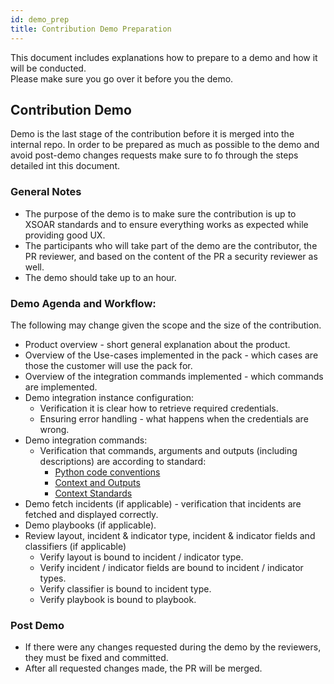 ```yaml
---
id: demo_prep
title: Contribution Demo Preparation
---
```


This document includes explanations how to prepare to a demo and how it will be conducted.          
Please make sure you go over it before you the demo.


## Contribution Demo

Demo is the last stage of the contribution before it is merged into the internal repo.
In order to be prepared as much as possible to the demo and avoid post-demo changes requests make sure to fo through the steps detailed int this document.

### General Notes
- The purpose of the demo is to make sure the contribution is up to XSOAR standards and to ensure everything works as expected while providing good UX. 
- The participants who will take part of the demo are the contributor, the PR reviewer, and based on the content of the PR a security reviewer as well.
- The demo should take up to an hour.

### Demo Agenda and Workflow:
The following may change given the scope and the size of the contribution.
- Product overview - short general explanation about the product.
- Overview of the Use-cases implemented in the pack - which cases are those the customer will use the pack for.
- Overview of the integration commands implemented - which commands are implemented.
- Demo integration instance configuration:
  - Verification it is clear how to retrieve required credentials.
  - Ensuring error handling - what happens when the credentials are wrong.
- Demo integration commands:
  - Verification that commands, arguments and outputs (including descriptions) are according to standard:
    - [Python code conventions](https://xsoar.pan.dev/docs/integrations/code-conventions)
    - [Context and Outputs](https://xsoar.pan.dev/docs/integrations/context-and-outputs)
    - [Context Standards](https://xsoar.pan.dev/docs/integrations/context-standards-about)
- Demo fetch incidents (if applicable) - verification that incidents are fetched and displayed correctly.
- Demo playbooks (if applicable).
- Review layout, incident & indicator type, incident & indicator fields and classifiers (if applicable)
  - Verify layout is bound to incident / indicator type.
  - Verify incident / indicator fields are bound to incident / indicator types.
  - Verify classifier is bound to incident type.
  - Verify playbook is bound to playbook.

### Post Demo
- If there were any changes requested during the demo by the reviewers, they must be fixed and committed.
- After all requested changes made, the PR will be merged.


